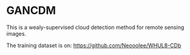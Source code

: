 # GANCDM
This is a wealy-supervised cloud detection method for remote sensing images.


The training dataset is on: https://github.com/Neooolee/WHUL8-CDb
